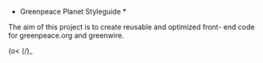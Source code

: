 * Greenpeace Planet Styleguide *

The aim of this project is to create reusable and optimized front-
end code for greenpeace.org and greenwire.

(o<
(/)_

